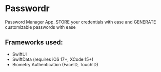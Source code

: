 # Passwordr
Password Manager App. STORE your credentials with ease and GENERATE customizable passwords with ease

## Frameworks used:
- SwiftUI
- SwiftData (requires iOS 17+, XCode 15+)
- Biometry Authentication (FaceID, TouchID)
